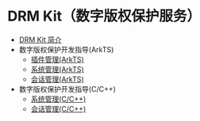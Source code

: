 # DRM Kit（数字版权保护服务）

- [DRM Kit 简介](drm-overview.md)
- 数字版权保护开发指导(ArkTS)
  - [插件管理(ArkTS)](drm-plugin-management.md)
  - [系统管理(ArkTS)](drm-mediakeysystem-management.md)
  - [会话管理(ArkTS)](drm-mediakeysession-management.md)
- 数字版权保护开发指导(C/C++)
  - [系统管理(C/C++)](native-drm-mediakeysystem-management.md)
  - [会话管理(C/C++)](native-drm-mediakeysession-management.md)
